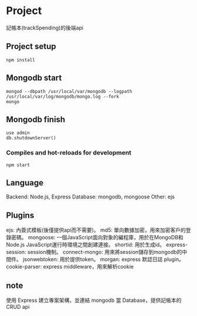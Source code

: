 # Project
記帳本(trackSpending)的後端api

## Project setup
```
npm install
```

## Mongodb start
```
mongod --dbpath /usr/local/var/mongodb --logpath /usr/local/var/log/mongodb/mongo.log --fork
mongo
```

## Mongodb finish
```
use admin
db.shutdownServer()
```

### Compiles and hot-reloads for development
```
npm start
```

## Language
Backend: Node.js, Express
Database: mongodb, mongoose
Other: ejs

## Plugins
ejs: 內簽式模板(後僅提供api而不需要)。
md5: 單向數據加密，用來加密客戶的登錄密碼。
mongoose: 一個JavaScript面向對象的編程庫，用於在MongoDB和Node.js JavaScript運行時環境之間創建連接。
shortid: 用於生成id。
express-session: session機制。
connect-mongo: 用來將session儲存到mongodb的中間件。
jsonwebtoken: 用於提供token。
morgan: express 默認日誌 plugin。
cookie-parser: express middleware，用來解析cookie

## note
使用 Express 建立專案架構，並連結 mongodb 當 Database，提供記帳本的 CRUD api
